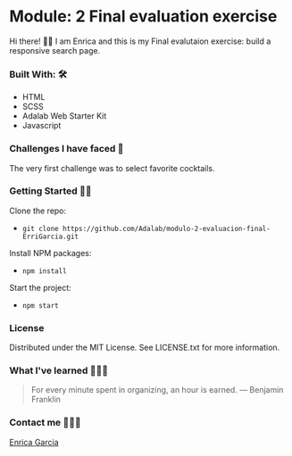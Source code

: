 # Module: 2 Final evaluation exercise

Hi there! 👋🏻 I am Enrica and this is my Final evalutaion exercise: build a responsive search page.

### Built With: 🛠
- HTML
- SCSS
- Adalab Web Starter Kit
- Javascript

### Challenges I have faced 🤖
The very first challenge was to select favorite cocktails.


### Getting Started 💪🏼

Clone the repo:
* `git clone https://github.com/Adalab/modulo-2-evaluacion-final-ErriGarcia.git`

Install NPM packages:
* `npm install`

Start the project: 
* `npm start`

### License
Distributed under the MIT License. See LICENSE.txt for more information.

### What I've learned 💁🏻‍♀️
> For every minute spent in organizing, an hour is earned.
> — Benjamin Franklin

### Contact me 👩🏻‍💻
[Enrica Garcia](https://www.linkedin.com/in/enrica-garcia-69541a208/)

